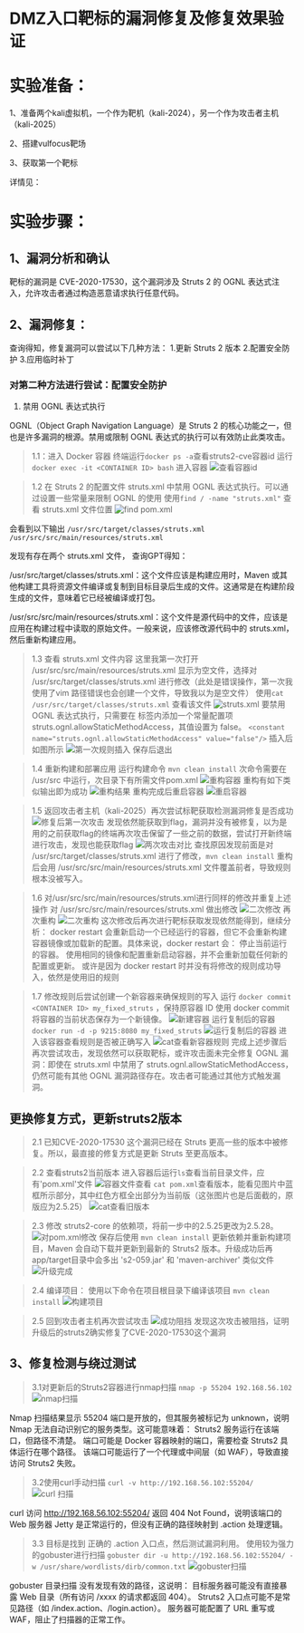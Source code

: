 # DMZ入口靶标的漏洞修复及修复效果验证

# 实验准备：

1、准备两个kali虚拟机，一个作为靶机（kali-2024），另一个作为攻击者主机（kali-2025）

2、搭建vulfocus靶场

3、获取第一个靶标

详情见：

# 实验步骤：

## 1、漏洞分析和确认
靶标的漏洞是 CVE-2020-17530，这个漏洞涉及 Struts 2 的 OGNL 表达式注入，允许攻击者通过构造恶意请求执行任意代码。


## 2、漏洞修复：

查询得知，修复漏洞可以尝试以下几种方法：
1.更新 Struts 2 版本
2.配置安全防护
3.应用临时补丁


### 对第二种方法进行尝试：配置安全防护

1. 禁用 OGNL 表达式执行

OGNL（Object Graph Navigation Language）是 Struts 2 的核心功能之一，但也是许多漏洞的根源。禁用或限制 OGNL 表达式的执行可以有效防止此类攻击。

>1.1：进入 Docker 容器
终端运行`docker ps -a`查看struts2-cve容器id
运行`docker exec -it <CONTAINER ID> bash` 进入容器
![查看容器id](<漏洞修复/禁用 OGNL 表达式执行/进入容器.png>)

>1.2 在 Struts 2 的配置文件 struts.xml 中禁用 OGNL 表达式执行。可以通过设置一些常量来限制 OGNL 的使用
使用`find / -name "struts.xml"` 查看 struts.xml 文件位置
![find pom.xml](<漏洞修复/禁用 OGNL 表达式执行/寻找xml.png>)

会看到以下输出
`/usr/src/target/classes/struts.xml`  
`/usr/src/src/main/resources/struts.xml`

发现有存在两个 struts.xml 文件， 查询GPT得知：

/usr/src/target/classes/struts.xml：这个文件应该是构建应用时，Maven 或其他构建工具将资源文件编译或复制到目标目录后生成的文件。这通常是在构建阶段生成的文件，意味着它已经被编译或打包。

/usr/src/src/main/resources/struts.xml：这个文件是源代码中的文件，应该是应用在构建过程中读取的原始文件。一般来说，应该修改源代码中的 struts.xml，然后重新构建应用。

>1.3 查看 struts.xml 文件内容
这里我第一次打开 /usr/src/src/main/resources/struts.xml 显示为空文件，选择对 /usr/src/target/classes/struts.xml 进行修改（此处是错误操作，第一次我使用了vim 路径错误也会创建一个文件，导致我以为是空文件）
使用`cat /usr/src/target/classes/struts.xml` 查看该文件
![struts.xml](<漏洞修复/禁用 OGNL 表达式执行/查看xml内容.png>)
要禁用 OGNL 表达式执行，只需要在 <struts> 标签内添加一个常量配置项 struts.ognl.allowStaticMethodAccess，其值设置为 false。
 `<constant name="struts.ognl.allowStaticMethodAccess" value="false"/>` 
插入后如图所示
![第一次规则插入](<漏洞修复/禁用 OGNL 表达式执行/规则插入xml.png>)
保存后退出


>1.4 重新构建和部署应用
运行构建命令 `mvn clean install` 次命令需要在 /usr/src 中运行，次目录下有所需文件pom.xml
![重构容器](<漏洞修复/禁用 OGNL 表达式执行/进入目录重新构建和部署应用.png>)
重构有如下类似输出即为成功
![重构结果](<漏洞修复/禁用 OGNL 表达式执行/重启结果.png>)
重构完成后重启容器
![重启容器](<漏洞修复/禁用 OGNL 表达式执行/重启容器.png>)


>1.5 返回攻击者主机（kali-2025）再次尝试标靶获取检测漏洞修复是否成功
![修复后第一次攻击](<漏洞修复/禁用 OGNL 表达式执行/第二次攻击.png>)
发现依然能获取到flag，漏洞并没有被修复，以为是用的之前获取flag的终端再次攻击保留了一些之前的数据，尝试打开新终端进行攻击，发现也能获取flag
![两次攻击对比](<漏洞修复/禁用 OGNL 表达式执行/新终端攻击结果.png>)
查找原因发现前面是对 /usr/src/target/classes/struts.xml 进行了修改，`mvn clean install` 重构后会用 /usr/src/src/main/resources/struts.xml 文件覆盖前者，导致规则根本没被写入。

>1.6 对/usr/src/src/main/resources/struts.xml进行同样的修改并重复上述操作
对 /usr/src/src/main/resources/struts.xml 做出修改
![二次修改](<漏洞修复/禁用 OGNL 表达式执行/对main中的xml修改.png>)
再次重构
![二次重构](<漏洞修复/禁用 OGNL 表达式执行/二次clean.png>)
这次修改后再次进行靶标获取发现依然能得到，继续分析：
docker restart 会重新启动一个已经运行的容器，但它不会重新构建容器镜像或加载新的配置。具体来说，docker restart 会：
停止当前运行的容器。
使用相同的镜像和配置重新启动容器，并不会重新加载任何新的配置或更新。
或许是因为 docker restart 时并没有将修改的规则成功导入，依然是使用旧的规则

>1.7 修改规则后尝试创建一个新容器来确保规则的写入
运行 `docker commit <CONTAINER ID> my_fixed_struts` ，保持原容器 ID 使用 docker commit 将容器的当前状态保存为一个新镜像。
![新建容器](<漏洞修复/禁用 OGNL 表达式执行/新建容器.png>)
运行复制后的容器 `docker run -d -p 9215:8080 my_fixed_struts`
![运行复制后的容器](<漏洞修复/禁用 OGNL 表达式执行/运行复制后的新容器.png>)
进入该容器查看规则是否被正确写入
![cat查看新容器规则](<漏洞修复/禁用 OGNL 表达式执行/cat查看新容器.png>)
完成上述步骤后再次尝试攻击，发现依然可以获取靶标，或许攻击面未完全修复 OGNL 漏洞：即使在 struts.xml 中禁用了 struts.ognl.allowStaticMethodAccess，仍然可能有其他 OGNL 漏洞路径存在。攻击者可能通过其他方式触发漏洞。





## 更换修复方式，更新struts2版本

>2.1 已知CVE-2020-17530 这个漏洞已经在 Struts 更高一些的版本中被修复。所以，最直接的修复方式是更新 Struts 至更高版本。


>2.2 查看struts2当前版本 
进入容器后运行`ls`查看当前目录文件，应有'pom.xml'文件
![容器文件查看](<漏洞修复/禁用 OGNL 表达式执行/补截图片/查看当前目录文件.png>)
`cat pom.xml`查看版本，能看见图片中蓝框所示部分，其中红色方框全出部分为当前版（这张图片也是后面截的，原版应为2.5.25）
![cat查看旧版本](<漏洞修复/禁用 OGNL 表达式执行/补截图片/cat查看旧版本.png>)

>2.3 修改 struts2-core 的依赖项，将前一步中的2.5.25更改为2.5.28。
![对pom.xml修改](漏洞修复/升级/修改pom文件.png)
保存后使用 `mvn clean install` 更新依赖并重新构建项目，Maven 会自动下载并更新到最新的 Struts2 版本。升级成功后再app/target目录中会多出 's2-059.jar' 和 'maven-archiver' 类似文件
![升级完成](漏洞修复/升级/升级成功.png)

>2.4 编译项目： 
使用以下命令在项目根目录下编译该项目
`mvn clean install`
![构建项目](漏洞修复/升级/重新构建项目.png)

>2.5 回到攻击者主机再次尝试攻击
![成功阻挡](漏洞修复/升级/阻挡成功.png)
发现这次攻击被阻挡，证明升级后的struts2确实修复了CVE-2020-17530这个漏洞






## 3、修复检测与绕过测试

>3.1对更新后的Struts2容器进行nmap扫描
`nmap -p 55204 192.168.56.102`
![nmap扫描](验证与绕过/nmap扫描端口.png)

Nmap 扫描结果显示 55204 端口是开放的，但其服务被标记为 unknown，说明 Nmap 无法自动识别它的服务类型。这可能意味着：
Struts2 服务运行在该端口，但路径不清楚。
端口可能是 Docker 容器映射的端口，需要检查 Struts2 具体运行在哪个路径。
该端口可能运行了一个代理或中间层（如 WAF），导致直接访问 Struts2 失败。

>3.2使用curl手动扫描
`curl -v http://192.168.56.102:55204/`
![curl 扫描](验证与绕过/手动扫描.png)

curl 访问 http://192.168.56.102:55204/ 返回 404 Not Found，说明该端口的 Web 服务器 Jetty 是正常运行的，但没有正确的路径映射到 .action 处理逻辑。

>3.3
目标是找到 正确的 .action 入口点，然后测试漏洞利用。
使用较为强力的gobuster进行扫描
`gobuster dir -u http://192.168.56.102:55204/ -w /usr/share/wordlists/dirb/common.txt`
![gobuster扫描](验证与绕过/gobuster目录扫描.png)

gobuster 目录扫描 没有发现有效的路径，这说明：
目标服务器可能没有直接暴露 Web 目录（所有访问 /xxxx 的请求都返回 404）。
Struts2 入口点可能不是常见路径（如 /index.action、/login.action）。
服务器可能配置了 URL 重写或 WAF，阻止了扫描器的正常工作。